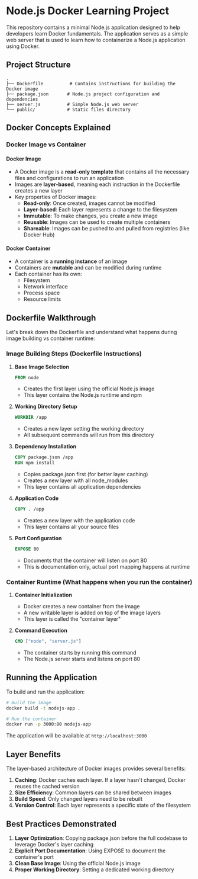 # Node.js Docker Learning Project

This repository contains a minimal Node.js application designed to help developers learn Docker fundamentals. The application serves as a simple web server that is used to learn how to containerize a Node.js application using Docker.

## Project Structure

```
.
├── Dockerfile          # Contains instructions for building the Docker image
├── package.json       # Node.js project configuration and dependencies
├── server.js          # Simple Node.js web server
└── public/            # Static files directory
```

## Docker Concepts Explained

### Docker Image vs Container

#### Docker Image
- A Docker image is a **read-only template** that contains all the necessary files and configurations to run an application
- Images are **layer-based**, meaning each instruction in the Dockerfile creates a new layer
- Key properties of Docker images:
  - **Read-only**: Once created, images cannot be modified
  - **Layer-based**: Each layer represents a change to the filesystem
  - **Immutable**: To make changes, you create a new image
  - **Reusable**: Images can be used to create multiple containers
  - **Shareable**: Images can be pushed to and pulled from registries (like Docker Hub)

#### Docker Container
- A container is a **running instance** of an image
- Containers are **mutable** and can be modified during runtime
- Each container has its own:
  - Filesystem
  - Network interface
  - Process space
  - Resource limits

## Dockerfile Walkthrough

Let's break down the Dockerfile and understand what happens during image building vs container runtime:

### Image Building Steps (Dockerfile Instructions)

1. **Base Image Selection**
   ```dockerfile
   FROM node
   ```
   - Creates the first layer using the official Node.js image
   - This layer contains the Node.js runtime and npm

2. **Working Directory Setup**
   ```dockerfile
   WORKDIR /app
   ```
   - Creates a new layer setting the working directory
   - All subsequent commands will run from this directory

3. **Dependency Installation**
   ```dockerfile
   COPY package.json /app
   RUN npm install
   ```
   - Copies package.json first (for better layer caching)
   - Creates a new layer with all node_modules
   - This layer contains all application dependencies

4. **Application Code**
   ```dockerfile
   COPY . /app
   ```
   - Creates a new layer with the application code
   - This layer contains all your source files

5. **Port Configuration**
   ```dockerfile
   EXPOSE 80
   ```
   - Documents that the container will listen on port 80
   - This is documentation only, actual port mapping happens at runtime

### Container Runtime (What happens when you run the container)

1. **Container Initialization**
   - Docker creates a new container from the image
   - A new writable layer is added on top of the image layers
   - This layer is called the "container layer"

2. **Command Execution**
   ```dockerfile
   CMD ["node", "server.js"]
   ```
   - The container starts by running this command
   - The Node.js server starts and listens on port 80

## Running the Application

To build and run the application:

```bash
# Build the image
docker build -t nodejs-app .

# Run the container
docker run -p 3000:80 nodejs-app
```

The application will be available at `http://localhost:3000`

## Layer Benefits

The layer-based architecture of Docker images provides several benefits:

1. **Caching**: Docker caches each layer. If a layer hasn't changed, Docker reuses the cached version
2. **Size Efficiency**: Common layers can be shared between images
3. **Build Speed**: Only changed layers need to be rebuilt
4. **Version Control**: Each layer represents a specific state of the filesystem

## Best Practices Demonstrated

1. **Layer Optimization**: Copying package.json before the full codebase to leverage Docker's layer caching
2. **Explicit Port Documentation**: Using EXPOSE to document the container's port
3. **Clean Base Image**: Using the official Node.js image
4. **Proper Working Directory**: Setting a dedicated working directory 